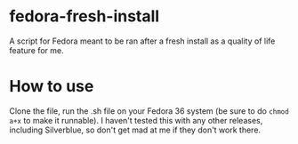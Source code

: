 # fedora-fresh-install
A script for Fedora meant to be ran after a fresh install as a quality of life feature for me.

# How to use
Clone the file, run the .sh file on your Fedora 36 system (be sure to do `chmod a+x` to make it runnable). I haven't tested this with any other releases, including Silverblue, so don't get mad at me if they don't work there.
